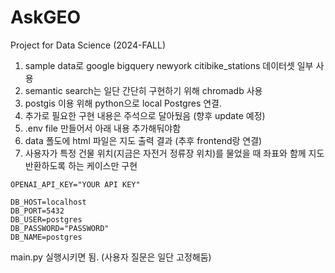 # AskGEO
Project for Data Science (2024-FALL)

1. sample data로 google bigquery newyork citibike_stations 데이터셋 일부 사용
2. semantic search는 일단 간단히 구현하기 위해 chromadb 사용
3. postgis 이용 위해 python으로 local Postgres 연결.
4. 추가로 필요한 구현 내용은 주석으로 달아뒀음 (향후 update 예정)
5. .env file 만들어서 아래 내용 추가해둬야함
6. data 폴도에 html 파일은 지도 출력 결과 (추후 frontend랑 연결)
7. 사용자가 특정 건물 위치(지금은 자전거 정류장 위치)를 물었을 때 좌표와 함께 지도 반환하도록 하는 케이스만 구현
```
OPENAI_API_KEY="YOUR API KEY"

DB_HOST=localhost
DB_PORT=5432
DB_USER=postgres
DB_PASSWORD="PASSWORD"
DB_NAME=postgres
```
main.py 실행시키면 됨. (사용자 질문은 일단 고정해둠)
